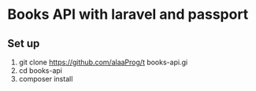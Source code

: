 # Books API with laravel and passport 


## Set up

1) git clone https://github.com/alaaProg/t books-api.gi
2) cd books-api
3) composer install 


